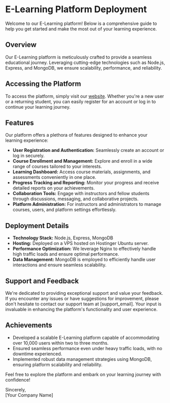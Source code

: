 # E-Learning Platform Deployment

Welcome to our E-Learning platform! Below is a comprehensive guide to help you get started and make the most out of your learning experience.

## Overview
Our E-Learning platform is meticulously crafted to provide a seamless educational journey. Leveraging cutting-edge technologies such as Node.js, Express, and MongoDB, we ensure scalability, performance, and reliability.

## Accessing the Platform
To access the platform, simply visit our [website](https://drahmadomar.com/). Whether you're a new user or a returning student, you can easily register for an account or log in to continue your learning journey.

## Features
Our platform offers a plethora of features designed to enhance your learning experience:
- **User Registration and Authentication:** Seamlessly create an account or log in securely.
- **Course Enrollment and Management:** Explore and enroll in a wide range of courses tailored to your interests.
- **Learning Dashboard:** Access course materials, assignments, and assessments conveniently in one place.
- **Progress Tracking and Reporting:** Monitor your progress and receive detailed reports on your achievements.
- **Collaboration Tools:** Engage with instructors and fellow students through discussions, messaging, and collaborative projects.
- **Platform Administration:** For instructors and administrators to manage courses, users, and platform settings effortlessly.

## Deployment Details
- **Technology Stack:** Node.js, Express, MongoDB
- **Hosting:** Deployed on a VPS hosted on Hostinger Ubuntu server.
- **Performance Optimization:** We leverage Nginx to effectively handle high traffic loads and ensure optimal performance.
- **Data Management:** MongoDB is employed to efficiently handle user interactions and ensure seamless scalability.

## Support and Feedback
We're dedicated to providing exceptional support and value your feedback. If you encounter any issues or have suggestions for improvement, please don't hesitate to contact our support team at [support_email]. Your input is invaluable in enhancing the platform's functionality and user experience.

## Achievements
- Developed a scalable E-Learning platform capable of accommodating over 10,000 users within two to three months.
- Ensured seamless performance even under heavy traffic loads, with no downtime experienced.
- Implemented robust data management strategies using MongoDB, ensuring platform scalability and reliability.

Feel free to explore the platform and embark on your learning journey with confidence!

Sincerely,  
[Your Company Name]
